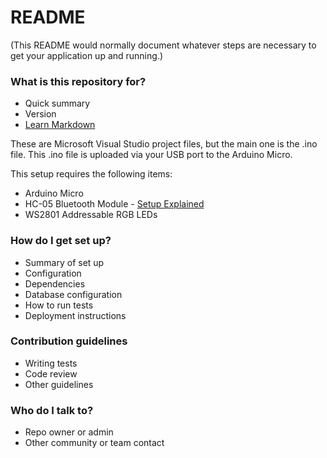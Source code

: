 # README #

(This README would normally document whatever steps are necessary to get your application up and running.)

### What is this repository for? ###

* Quick summary
* Version
* [Learn Markdown](https://bitbucket.org/tutorials/markdowndemo)

These are Microsoft Visual Studio project files, but the main one is the .ino file. This .ino file is uploaded via your USB port to the Arduino Micro. 

This setup requires the following items:
* Arduino Micro
* HC-05 Bluetooth Module - [Setup Explained](http://www.instructables.com/id/Arduino-AND-Bluetooth-HC-05-Connecting-easily/)
* WS2801 Addressable RGB LEDs

### How do I get set up? ###

* Summary of set up
* Configuration
* Dependencies
* Database configuration
* How to run tests
* Deployment instructions

### Contribution guidelines ###

* Writing tests
* Code review
* Other guidelines

### Who do I talk to? ###

* Repo owner or admin
* Other community or team contact